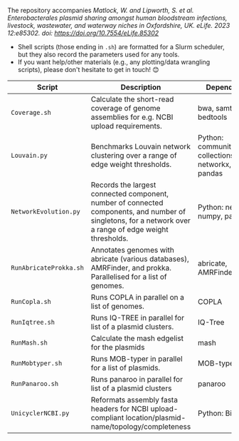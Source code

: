 The repository accompanies *Matlock, W. and Lipworth, S. et al. Enterobacterales plasmid sharing amongst human bloodstream infections, livestock, wastewater, and waterway niches in Oxfordshire, UK. eLife. 2023 12:e85302. doi: https://doi.org/10.7554/eLife.85302*

- Shell scripts (those ending in `.sh`) are formatted for a Slurm scheduler, but they also record the parameters used for any tools.
- If you want help/other materials (e.g., any plotting/data wrangling scripts), please don't hesitate to get in touch! 😊

| Script | Description | Dependencies |
| -------|-------------|--------------|
|`Coverage.sh`|Calculate the short-read coverage of genome assemblies for e.g. NCBI upload requirements. |bwa, samtools, bedtools|
|`Louvain.py`|Benchmarks Louvain network clustering over a range of edge weight thresholds.| Python: community_louvain, collections, networkx, numpy, pandas |
|`NetworkEvolution.py`|Records the largest connected component, number of connected components, and number of singletons, for a network over a range of edge weight thresholds.| Python: networkx, numpy, pandas |
|`RunAbricateProkka.sh`|Annotates genomes with abricate (various databases), AMRFinder, and prokka. Parallelised for a list of genomes. | abricate, AMRFinder, prokka|
|`RunCopla.sh`|Runs COPLA in parallel on a list of genomes. |COPLA|
|`RunIqtree.sh`| Runs IQ-TREE in parallel for list of a plasmid clusters. |IQ-Tree|
|`RunMash.sh`|Calculate the mash edgelist for the plasmids | mash |
|`RunMobtyper.sh`|Runs MOB-typer in parallel for a list of plasmids. | MOB-typer
|`RunPanaroo.sh`| Runs panaroo in parallel for list of a plasmid clusters | panaroo |
|`UnicyclerNCBI.py`| Reformats assembly fasta headers for NCBI upload-compliant location/plasmid-name/topology/completeness | Python: Bio|
